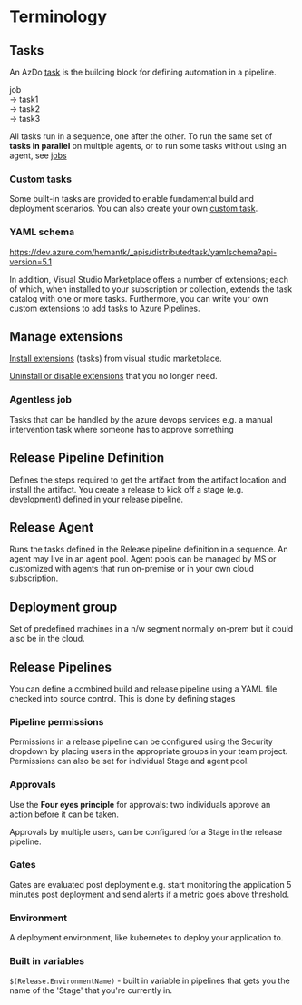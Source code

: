 # Terminology

## Tasks

An AzDo [task](https://docs.microsoft.com/en-us/azure/devops/pipelines/process/tasks?view=azure-devops&tabs=yaml) is the building block for defining automation in a pipeline.

job  
  -> task1  
  -> task2  
  -> task3

All tasks run in a sequence, one after the other. To run the same set of **tasks in parallel** on multiple agents, or to run some tasks without using an agent, see [jobs](https://docs.microsoft.com/en-us/azure/devops/pipelines/process/phases?view=azure-devops&tabs=yaml)

### Custom tasks

Some built-in tasks are provided to enable fundamental build and deployment scenarios. You can also create your own [custom task](https://docs.microsoft.com/en-us/azure/devops/pipelines/process/tasks?view=azure-devops&tabs=yaml#custom-tasks).

### YAML schema

https://dev.azure.com/hemantk/_apis/distributedtask/yamlschema?api-version=5.1

In addition, Visual Studio Marketplace offers a number of extensions; each of which, when installed to your subscription or collection, extends the task catalog with one or more tasks. Furthermore, you can write your own custom extensions to add tasks to Azure Pipelines.

## Manage extensions

[Install extensions](https://docs.microsoft.com/en-us/azure/devops/marketplace/get-tfs-extensions?view=azure-devops-2019) (tasks) from visual studio marketplace. 

[Uninstall or disable extensions](https://docs.microsoft.com/en-us/azure/devops/marketplace/uninstall-disable-extensions?view=azure-devops&tabs=browser) that you no longer need.

### Agentless job

Tasks that can be handled by the azure devops services e.g. a manual intervention task where someone has to approve something

## Release Pipeline Definition

Defines the steps required to get the artifact from the artifact location and install the artifact.
You create a release to kick off a stage (e.g. development) defined in your release pipeline.

## Release Agent

Runs the tasks defined in the Release pipeline definition in a sequence. An agent may live in an agent pool. Agent pools can be managed by MS or customized with agents that run on-premise or in your own cloud subscription.

## Deployment group

Set of predefined machines in a n/w segment normally on-prem but it could also be in the cloud.

## Release Pipelines

You can define a combined build and release pipeline using a YAML file checked into source control. This is done by defining stages

### Pipeline permissions

Permissions in a release pipeline can be configured using the Security dropdown by placing users in the appropriate groups in your team project. Permissions can also be set for individual Stage and agent pool.

### Approvals

Use the **Four eyes principle** for approvals: two individuals approve an action before it can be taken.

Approvals by multiple users, can be configured for a Stage in the release pipeline.

### Gates

Gates are evaluated post deployment e.g. start monitoring the application 5 minutes post deployment and send alerts if a metric goes above threshold.

### Environment

A deployment environment, like kubernetes to deploy your application to.

### Built in variables

`$(Release.EnvironmentName)` - built in variable in pipelines that gets you the name of the 'Stage' that you're currently in.

